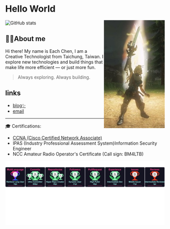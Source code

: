 # Hello World


<img align="right" width="38%" src="./img/masterSword.jpg" style="margin:0 0 30px 0"/>


<img width="50%" src="https://github-readme-stats.vercel.app/api?username=iach526526&show_icons=true&theme=radical" alt="GitHub stats">

## 🐱‍👤About me
Hi there! My name is Each Chen, I am a Creative Technologist from Taichung, Taiwan. I explore new technologies and build things that make life more efficient — or just more fun.

> Always exploring. Always building.
## links
- [blog✨](www.iach.cc)
- [email](mailto:info@iach.cc)
----

🎓 Certifications:
  - [CCNA (Cisco Certified Network Associate)](https://cp.certmetrics.com/cisco/en/public/verify/credential/f49eb3650c284ceaa73beb6efa57e8ea)
  - IPAS (Industry Professional Assessment System)Information Security Engineer
  - NCC Amateur Radio Operator's Certificate (Call sign: BM4LTB)





![trophy](./img/marquee.svg)
